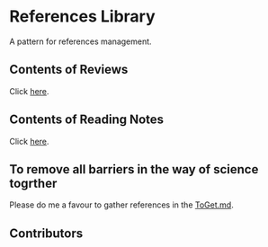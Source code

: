 # References Library
A pattern for references management.

## Contents of Reviews
Click [here](https://github.com/ShawnXiee/references_library/blob/master/review/contents.md).

## Contents of Reading Notes
Click [here](https://github.com/ShawnXiee/references_library/blob/master/note/contents.md).

## To remove all barriers in the way of science togrther
Please do me a favour to gather references in the [ToGet.md](https://github.com/ShawnXiee/references_library/blob/master/ToGet.md).

## Contributors
